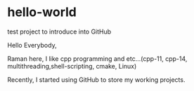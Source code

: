 # hello-world
test project to introduce into GitHub

Hello Everybody,

Raman here, I like cpp programming and etc...(cpp-11, cpp-14, multithreading,shell-scripting, cmake, Linux)

Recently, I started using GitHub to store my working projects.

